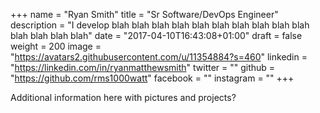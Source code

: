 +++
name = "Ryan Smith"
title = "Sr Software/DevOps Engineer"
description = "I develop blah blah blah blah blah blah blah blah blah blah blah blah blah blah"
date = "2017-04-10T16:43:08+01:00"
draft = false
weight = 200
image = "https://avatars2.githubusercontent.com/u/11354884?s=460"
linkedin = "https://linkedin.com/in/ryanmatthewsmith"
twitter = ""
github = "https://github.com/rms1000watt"
facebook = ""
instagram = ""
+++

Additional information here with pictures and projects?
